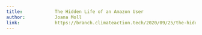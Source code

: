 ```yaml
---
title:            The Hidden Life of an Amazon User
author:           Joana Moll
link:             https://branch.climateaction.tech/2020/09/25/the-hidden-life-of-an-amazon-user/
---
```

